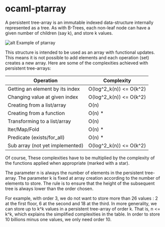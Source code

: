 # ocaml-ptarray

A persistent tree-array is an immutable indexed data-structure internally represented as a tree. As with B-Trees, each non-leaf node can have a given number of children (say k), and store k values.

![alt Example of ptarray](https://cloud.githubusercontent.com/assets/5731430/21565339/d6b2e106-ce96-11e6-8eb9-93b0b875c9ba.png)

This structure is intended to be used as an array with functional updates. This means it is not possible to add elements and each operation (set) creates a new array. Here are some of the complexities achieved with persistent tree-arrays:

Operation | Complexity
----------|-----------
Getting an element by its index | O(log^2_k(n)) <= O(k^2)
Changing value at given index | O(log^2_k(n)) <= O(k^2)
Creating from a list/array | O(n)
Creating from a function | O(n) *
Transforming to a list/array | O(n)
Iter/Map/Fold | O(n) *
Predicate (exists/for_all) | O(n) *
Sub array (not yet implemented) | O(log^2_k(n)) <= O(k^2)

Of course, These complexities have to be multiplied by the complexity of the functions applied when appropriate (marked with a star).

The parameter n is always the number of elements in the persistent tree-array. The parameter k is fixed at array creation according to the number of elements to store. The rule is to ensure that the height of the subsequent tree is always lower than the order chosen.

For example, with order 3, we do not want to store more than 26 values : 2 at the first floor, 6 at the second and 18 at the third. In more generality, we can store up to k^k values in a persistent tree-array of order k. That is, n <= k^k, which explains the simplified complexities in the table. In order to store 10 billions minus one values, we only need order 10.




